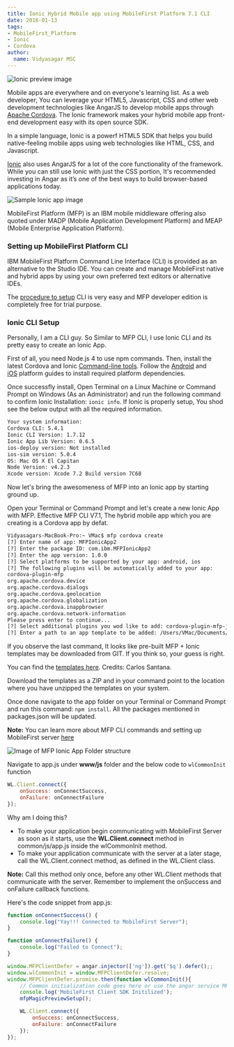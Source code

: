 ```yaml
---
title: Ionic Hybrid Mobile app using MobileFirst Platform 7.1 CLI
date: 2016-01-13
tags:
- MobileFirst_Platform
- Ionic
- Cordova
author:
  name: Vidyasagar MSC
---
```


![Ionic preview image](http://vidyasagarmsc.com/wp-content/uploads/2015/12/preview.jpg)

Mobile apps are everywhere and on everyone's learning list. As a web developer, You can leverage your HTML5, Javascript, CSS and other web development technologies like AngarJS to develop mobile apps through [Apache Cordova](http://vidyasagarmsc.com/category/javascript/cordova-javascript). The Ionic framework makes your hybrid mobile app front-end development easy with its open source SDK.

In a simple language, Ionic is a powerf HTML5 SDK that helps you build native-feeling mobile apps using web technologies like HTML, CSS, and Javascript.

[Ionic](http://vidyasagarmsc.com/tag/ionic) also uses AngarJS for a lot of the core functionality of the framework. While you can still use Ionic with just the CSS portion, It's recommended investing in Angar as it’s one of the best ways to build browser-based applications today.

![Sample Ionic app image](http://vidyasagarmsc.com/wp-content/uploads/2015/12/cordova-ng-ionic.png)

MobileFirst Platform (MFP) is an IBM mobile middleware offering also quoted under MADP (Mobile Application Development Platform) and MEAP (Mobile Enterprise Application Platform).

### Setting up MobileFirst Platform CLI
IBM MobileFirst Platform Command Line Interface (CLI) is provided as an alternative to the Studio IDE. You can create and manage MobileFirst native and hybrid apps by using your own preferred text editors or alternative IDEs.

The [procedure to setup]({{site.baseurl}}/downloads/) CLI is very easy and MFP developer edition is completely free for trial purpose.

### Ionic CLI Setup
Personally, I am a CLI guy. So Similar to MFP CLI, I use Ionic CLI and its pretty easy to create an Ionic App.

First of all, you need Node.js 4 to use npm commands. Then, install the latest Cordova and Ionic [Command-line tools](https://npmjs.org/package/ionic). Follow the [Android](http://cordova.apache.org/docs/en/5.1.1/guide/platforms/android/index.html) and [iOS](http://cordova.apache.org/docs/en/5.1.1/guide/platforms/ios/index.html) platform guides to install required platform dependencies.

Once successfly install, Open Terminal on a Linux Machine or Command Prompt on Windows (As an Administrator) and run the following command to confirm Ionic Installation: `ionic info`. If Ionic is properly setup, You shod see the below output with all the required information.

```bash
Your system information:
Cordova CLI: 5.4.1
Ionic CLI Version: 1.7.12
Ionic App Lib Version: 0.6.5
ios-deploy version: Not installed
ios-sim version: 5.0.4
OS: Mac OS X El Capitan
Node Version: v4.2.3
Xcode version: Xcode 7.2 Build version 7C68
```

Now let's bring the awesomeness of MFP into an Ionic app by starting ground up.

Open your Terminal or Command Prompt and let's create a new Ionic App with MFP. Effective MFP CLI V7.1, The hybrid mobile app which you are creating is a Cordova app by defat.

```bash
Vidyasagars-MacBook-Pro:~ VMac$ mfp cordova create
[?] Enter name of app: MFPIonicApp2
[?] Enter the package ID: com.ibm.MFPIonicApp2
[?] Enter the app version: 1.0.0
[?] Select platforms to be supported by your app: android, ios
[?] The following plugins will be automatically added to your app:
cordova-plugin-mfp
org.apache.cordova.device
org.apache.cordova.dialogs
org.apache.cordova.geolocation
org.apache.cordova.globalization
org.apache.cordova.inappbrowser
org.apache.cordova.network-information
Please press enter to continue...
[?] Select additional plugins you wod like to add: cordova-plugin-mfp-jsonstore 7.1.0 "IBM MobileFirst Platform Foundation - JSONStore", cordova-plugin-mfp-push 7.1.0 "IBM MobileFirst Platform Foundation - Push Notifications", org.apache.cordova.battery-status 0.2.12 "Battery", org.apache.cordova.file 1.3.2 "File"
[?] Enter a path to an app template to be added: /Users/VMac/Documents/mfp-ionic-templates-master/blanknic-templates-master/blank
```

If you observe the last command, It looks like pre-built MFP + Ionic templates may be downloaded from GIT. If you think so, your guess is right.

You can find the [templates here](https://github.com/csantanapr/mfp-ionic-templates"). Credits: Carlos Santana.

Download the templates as a ZIP and in your command point to the location where you have unzipped the templates on your system.

Once done navigate to the app folder on your Terminal or Command Prompt and run this command: `npm install`. All the packages mentioned in packages.json will be updated.

**Note:** You can learn more about MFP CLI commands and setting up MobileFirst server [here](https://developer.ibm.com/mobilefirstplatform/documentation/getting-started-7-1/foundation/hello-world/integrating-mfpf-sdk-in-cordova-applications/)

![Image of MFP Ionic App Folder structure](http://vidyasagarmsc.com/wp-content/uploads/2015/12/2015-12-30_13-02-40-e1451462516291.jpg)

Navigate to app.js under **www/js** folder and the below code to `wlCommonInit` function

```javascript
WL.Client.connect({
    onSuccess: onConnectSuccess,
    onFailure: onConnectFailure
});
```

Why am I doing this?

* To make your application begin communicating with MobileFirst Server as soon as it starts, use the **WL.Client.connect** method in common/js/app.js inside the wlCommonInit method.
* To make your application communicate with the server at a later stage, call the WL.Client.connect method, as defined in the WL.Client class.

**Note:** Call this method only once, before any other WL.Client methods that communicate with the server. Remember to implement the onSuccess and onFailure callback functions.

Here's the code snippet from app.js:
```javascript
function onConnectSuccess() {
    console.log("Yay!!! Connected to MobileFirst Server");
}

function onConnectFailure() {
    console.log("Failed to Connect");
}

window.MFPClientDefer = angar.injector(['ng']).get('$q').defer();;
window.wlCommonInit = window.MFPClientDefer.resolve;
window.MFPClientDefer.promise.then(function wlCommonInit(){
    // Common initialization code goes here or use the angar service MFPClientPromise
    console.log('MobileFirst Client SDK Initilized');
    mfpMagicPreviewSetup();

    WL.Client.connect({
        onSuccess: onConnectSuccess,
        onFailure: onConnectFailure
    });
});
```
